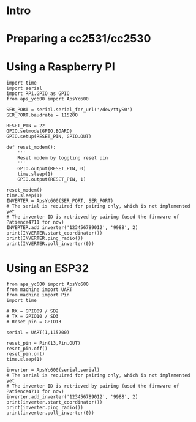 # Intro

# Preparing a cc2531/cc2530

# Using a Raspberry PI
    import time
    import serial
    import RPi.GPIO as GPIO
    from aps_yc600 import ApsYc600

    SER_PORT = serial.serial_for_url('/dev/ttyS0')
    SER_PORT.baudrate = 115200

    RESET_PIN = 22
    GPIO.setmode(GPIO.BOARD)
    GPIO.setup(RESET_PIN, GPIO.OUT)

    def reset_modem():
        '''
        Reset modem by toggling reset pin
        '''
        GPIO.output(RESET_PIN, 0)
        time.sleep(1)
        GPIO.output(RESET_PIN, 1)

    reset_modem()
    time.sleep(1)
    INVERTER = ApsYc600(SER_PORT, SER_PORT)
    # The serial is required for pairing only, which is not implemented yet
    # The inverter ID is retrieved by pairing (used the firmware of Patience4711 for now)
    INVERTER.add_inverter('123456789012', '9988', 2)
    print(INVERTER.start_coordinator())
    print(INVERTER.ping_radio())
    print(INVERTER.poll_inverter(0))


# Using an ESP32
    from aps_yc600 import ApsYc600
    from machine import UART
    from machine import Pin
    import time

    # RX = GPIO09 / SD2
    # TX = GPIO10 / SD3
    # Reset pin = GPIO13

    serial = UART(1,115200)

    reset_pin = Pin(13,Pin.OUT)
    reset_pin.off()
    reset_pin.on()
    time.sleep(1)

    inverter = ApsYc600(serial,serial)
    # The serial is required for pairing only, which is not implemented yet
    # The inverter ID is retrieved by pairing (used the firmware of Patience4711 for now)
    inverter.add_inverter('123456789012', '9988', 2)
    print(inverter.start_coordinator())
    print(inverter.ping_radio())
    print(inverter.poll_inverter(0))
